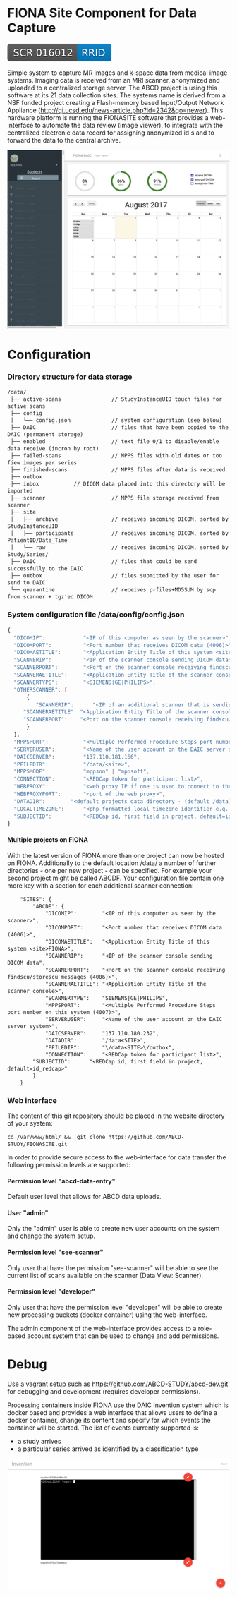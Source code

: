 FIONA Site Component for Data Capture
======================================

[![RRID:SCR_016012](/images/rrid.svg)](https://scicrunch.org/resolver/SCR_016012)

Simple system to capture MR images and k-space data from medical image systems. Imaging data is received from an MRI scanner, anonymized and uploaded to a centralized storage server. The ABCD project is using this software at its 21 data collection sites. The systems name is derived from a NSF funded project creating a Flash-memory based Input/Output Network Appliance (http://qi.ucsd.edu/news-article.php?id=2342&go=newer). This hardware platform is running the FIONASITE software that provides a web-interface to automate the data review (image viewer), to integrate with the centralized electronic data record for assigning anonymized id's and to forward the data to the central archive.

![Web Interface](/images/webinterface.png "Web Interface")


Configuration
=============

### Directory structure for data storage

```
/data/
 ├── active-scans                // StudyInstanceUID touch files for active scans
 ├── config
 │   └── config.json             // system configuration (see below)
 ├── DAIC                        // files that have been copied to the DAIC (permanent storage)
 ├── enabled                     // text file 0/1 to disable/enable data receive (incron by root)
 ├── failed-scans                // MPPS files with old dates or too fiew images per series
 ├── finished-scans              // MPPS files after data is received
 ├── outbox                      
 ├── inbox			 // DICOM data placed into this directory will be imported                      
 ├── scanner                     // MPPS file storage received from scanner
 ├── site                        
 │   ├── archive                 // receives incoming DICOM, sorted by StudyInstanceUID
 │   ├── participants            // receives incoming DICOM, sorted by PatientID/Date_Time
 │   └── raw                     // receives incoming DICOM, sorted by Study/Series/
 ├── DAIC                        // files that could be send successfully to the DAIC
 ├── outbox                      // files submitted by the user for send to DAIC
 └── quarantine                  // receives p-files+MD5SUM by scp from scanner + tgz'ed DICOM
```

### System configuration file /data/config/config.json

```javascript
{
  "DICOMIP":            "<IP of this computer as seen by the scanner>",
  "DICOMPORT":          "<Port number that receives DICOM data (4006)>",
  "DICOMAETITLE":       "<Application Entity Title of this system <site>FIONA>",
  "SCANNERIP":          "<IP of the scanner console sending DICOM data>",
  "SCANNERPORT":        "<Port on the scanner console receiving findscu/storescu messages (4006)>",
  "SCANNERAETITLE":     "<Application Entity Title of the scanner console>",
  "SCANNERTYPE":        "<SIEMENS|GE|PHILIPS>",
  "OTHERSCANNER": [
      {
         "SCANNERIP":      "<IP of an additional scanner that is sending k-space data>",
	 "SCANNERAETITLE": "<Application Entity Title of the scanner console>",
	 "SCANNERPORT":    "<Port on the scanner console receiving findscu/storescu messages (4006)>"
      }
  ],
  "MPPSPORT":           "<Multiple Performed Procedure Steps port number on this system (4007)>",
  "SERVERUSER":         "<Name of the user account on the DAIC server system>",
  "DAICSERVER":         "137.110.181.166",
  "PFILEDIR":           "/data/<site>",
  "MPPSMODE":           "mppson" | "mppsoff",
  "CONNECTION":         "<REDCap token for participant list>",
  "WEBPROXY":           "<web proxy IP if one is used to connect to the internet>",
  "WEBPROXYPORT":       "<port of the web proxy>",
  "DATADIR": 		"<default projects data directory - (default /data)>",
  "LOCALTIMEZONE":      "<php formatted local timezone identifier e.g. America/Chicago>",
  "SUBJECTID":      	"<REDCap id, first field in project, default=id_redcap>"
}
```

#### Multiple projects on FIONA
With the latest version of FIONA more than one project can now be hosted on FIONA. Additionally to the default location /data/ a number of further directories - one per new project - can be specified. For example your second project might be called ABCDF. Your configuration file contain one more key with a section for each additional scanner connection:

```
    "SITES": {
        "ABCDE": {
            "DICOMIP":        "<IP of this computer as seen by the scanner>",
            "DICOMPORT":      "<Port number that receives DICOM data (4006)>",
            "DICOMAETITLE":   "<Application Entity Title of this system <site>FIONA>",
            "SCANNERIP":      "<IP of the scanner console sending DICOM data",
            "SCANNERPORT":    "<Port on the scanner console receiving findscu/storescu messages (4006)>",
            "SCANNERAETITLE": "<Application Entity Title of the scanner console>",
            "SCANNERTYPE":    "SIEMENS|GE|PHILIPS",
            "MPPSPORT":       "<Multiple Performed Procedure Steps port number on this system (4007)>",
            "SERVERUSER":     "<Name of the user account on the DAIC server system>",
            "DAICSERVER":     "137.110.180.232",
            "DATADIR":	      "/data<SITE>",
            "PFILEDIR":       "\/data<SITE>\/outbox",
            "CONNECTION":     "<REDCap token for participant list>",
	    "SUBJECTID":      "<REDCap id, first field in project, default=id_redcap>"
        }
    }

```

### Web interface

The content of this git repository should be placed in the website directory of your system:
```
cd /var/www/html/ &&  git clone https://github.com/ABCD-STUDY/FIONASITE.git
```

In order to provide secure access to the web-interface for data transfer the following permission levels are supported:

#### Permission level "abcd-data-entry"

Default user level that allows for ABCD data uploads.

#### User "admin"

Only the "admin" user is able to create new user accounts on the system and change the system setup.

#### Permission level "see-scanner"

Only user that have the permission "see-scanner" will be able to see the current list of scans available on the scanner (Data View: Scanner).

#### Permission level "developer"

Only user that have the permission level "developer" will be able to create new processing buckets (docker container) using the web-interface.

The admin component of the web-interface provides access to a role-based account system that can be used to change and add permissions. 

Debug
======

Use a vagrant setup such as https://github.com/ABCD-STUDY/abcd-dev.git for debugging and development (requires developer permissions).

Processing containers inside FIONA use the DAIC Invention system which is docker based and provides a web interface that allows users to define a docker container, change its content and specify for which events the container will be started. The list of events currently supported is:

 * a study arrives
 * a particular series arrived as identified by a classification type

![Invention user interface](/images/docker-interface.png?raw=true "User interface for docker containers on FIONA.")